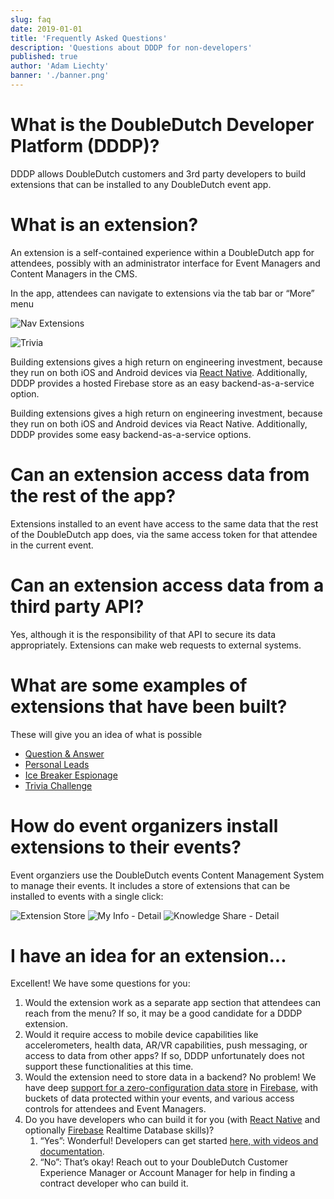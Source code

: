 ```yaml
---
slug: faq
date: 2019-01-01
title: 'Frequently Asked Questions'
description: 'Questions about DDDP for non-developers'
published: true
author: 'Adam Liechty'
banner: './banner.png'
---
```


# What is the DoubleDutch Developer Platform (DDDP)?

DDDP allows DoubleDutch customers and 3rd party developers to build extensions that can be installed
to any DoubleDutch event app.

# What is an extension?

An extension is a self-contained experience within a DoubleDutch app for attendees, possibly with an
administrator interface for Event Managers and Content Managers in the CMS.

In the app, attendees can navigate to extensions via the tab bar or “More” menu

![Nav Extensions](./nav-extensions.png)

![Trivia](./trivia.png)

Building extensions gives a high return on engineering investment, because they run on both iOS and
Android devices via [React Native](https://facebook.github.io/react-native/). Additionally, DDDP
provides a hosted Firebase store as an easy backend-as-a-service option.

Building extensions gives a high return on engineering investment, because they run on both iOS and Android devices via React Native. Additionally, DDDP provides some easy backend-as-a-service options.

# Can an extension access data from the rest of the app?

Extensions installed to an event have access to the same data that the rest of the DoubleDutch app
does, via the same access token for that attendee in the current event.

# Can an extension access data from a third party API?

Yes, although it is the responsibility of that API to secure its data appropriately. Extensions can
make web requests to external systems.

# What are some examples of extensions that have been built?

These will give you an idea of what is possible

- [Question & Answer](https://content.doubledutch.me/blog/increase-session-engagement-with-live-qa)
- [Personal Leads](https://content.doubledutch.me/blog/digitize-your-business-card-with-personal-lead-scanning)
- [Ice Breaker Espionage](https://content.doubledutch.me/blog/start-your-next-event-with-ice-breaker-espionage)
- [Trivia Challenge](https://customersupport.doubledutch.me/hc/en-us/articles/360004328793-Trivia-Challenge)

# How do event organizers install extensions to their events?

Event organziers use the DoubleDutch events Content Management System to manage their events. It
includes a store of extensions that can be installed to events with a single click:

![Extension Store](./store.png)
![My Info - Detail](./my-info-detail.png)
![Knowledge Share - Detail](./knowledge-share-detail.png)

# I have an idea for an extension...

Excellent! We have some questions for you:

1. Would the extension work as a separate app section that attendees can reach from the menu? If so,
   it may be a good candidate for a DDDP extension.
1. Would it require access to mobile device capabilities like accelerometers, health data, AR/VR
   capabilities, push messaging, or access to data from other apps? If so, DDDP unfortunately does
   not support these functionalities at this time.
1. Would the extension need to store data in a backend? No problem! We have deep [support for a
   zero-configuration data store](https://www.npmjs.com/package/@doubledutch/firebase-connector) in
   [Firebase](https://firebase.google.com/), with buckets of data protected within your events, and
   various access controls for attendees and Event Managers.
1. Do you have developers who can build it for you (with
   [React Native](https://facebook.github.io/react-native/) and optionally
   [Firebase](https://firebase.google.com/) Realtime Database skills)?
   1. “Yes”: Wonderful! Developers can get started [here, with videos and documentation](./getting-started).
   1. “No”: That’s okay! Reach out to your DoubleDutch Customer Experience Manager or Account Manager for help in finding a contract developer who can build it.
